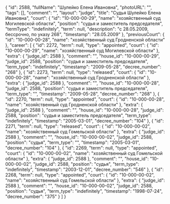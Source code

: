 {
    "id": 2588,
    "fullName": "Шулейко Елена Ивановна",
    "photoURL": "",
    "tags": [],
    "comment": "",
    "layout": "judge",
    "title": "Судья Шулейко Елена Ивановна",
    "court": {
        "id": "10-000-00-29",
        "name": "хозяйственный суд Могилевской области",
        "position": "судья и заместитель председателя",
        "termType": "indefinitely",
        "term": null,
        "description": "c 28.05.2009, бессрочно, по указу 268",
        "timestamp": "28.05.2009"
    },
    "previousCourt": {
        "id": "10-000-00-28",
        "name": "хозяйственный суд Гродненской области"
    },
    "career": [
        {
            "id": 2272,
            "term": null,
            "type": "appointed",
            "court": {
                "id": "10-000-00-29",
                "name": "хозяйственный суд Могилевской области"
            },
            "extra": {
                "judge_id": 2588
            },
            "comment": "",
            "house_id": "10-000-00-29",
            "judge_id": 2588,
            "position": "судья и заместитель председателя",
            "term_type": "indefinitely",
            "timestamp": "2009-05-28",
            "decree_number": "268"
        },
        {
            "id": 2273,
            "term": null,
            "type": "released",
            "court": {
                "id": "10-000-00-28",
                "name": "хозяйственный суд Гродненской области"
            },
            "extra": {
                "judge_id": 2588
            },
            "comment": "",
            "house_id": "10-000-00-28",
            "judge_id": 2588,
            "position": "судья и заместитель председателя",
            "term_type": "",
            "timestamp": "2009-05-28",
            "decree_number": "268"
        },
        {
            "id": 2270,
            "term": null,
            "type": "appointed",
            "court": {
                "id": "10-000-00-28",
                "name": "хозяйственный суд Гродненской области"
            },
            "extra": {
                "judge_id": 2588
            },
            "comment": "",
            "house_id": "10-000-00-28",
            "judge_id": 2588,
            "position": "судья и заместитель председателя",
            "term_type": "indefinitely",
            "timestamp": "2005-03-01",
            "decree_number": "104"
        },
        {
            "id": 2271,
            "term": null,
            "type": "released",
            "court": {
                "id": "10-000-00-02",
                "name": "хозяйственный суд Гомельской области"
            },
            "extra": {
                "judge_id": 2588
            },
            "comment": "",
            "house_id": "10-000-00-02",
            "judge_id": 2588,
            "position": "судья",
            "term_type": "",
            "timestamp": "2005-03-01",
            "decree_number": "104"
        },
        {
            "id": 2269,
            "term": null,
            "type": "appointed",
            "court": {
                "id": "10-000-00-02",
                "name": "хозяйственный суд Гомельской области"
            },
            "extra": {
                "judge_id": 2588
            },
            "comment": "",
            "house_id": "10-000-00-02",
            "judge_id": 2588,
            "position": "судья",
            "term_type": "indefinitely",
            "timestamp": "2003-12-01",
            "decree_number": "546"
        },
        {
            "id": 2268,
            "term": null,
            "type": "appointed",
            "court": {
                "id": "10-000-00-02",
                "name": "хозяйственный суд Гомельской области"
            },
            "extra": {
                "judge_id": 2588
            },
            "comment": "",
            "house_id": "10-000-00-02",
            "judge_id": 2588,
            "position": "судья",
            "term_type": "indefinitely",
            "timestamp": "1998-07-24",
            "decree_number": "375"
        }
    ]
}